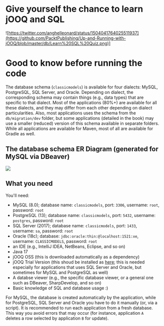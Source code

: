 # Give yourself the chance to learn jOOQ and SQL

![https://twitter.com/anghelleonard/status/1504041764025511937](https://github.com/PacktPublishing/Up-and-Running-with-jOOQ/blob/master/db/Learn%20SQL%20Quiz.png)]

# Good to know before running the code

The database schema (`classicmodels`) is available for four dialects: MySQL, PostgreSQL, SQL Server, and Oracle. Depending on dialect, the corresponding schema may contain things (e.g., data types) that are specific to that dialect. Most of the applications (80%+) are available for all these dialects, and they may differ from each other depending on dialect particularities. Also, most applications uses the schema from the `db/migration/dev` folder, but some applications (detailed in the book) may use a smaller (reduced) version of this schema available in separate folders. While all applications are available for Maven, most of all are available for Gradle as well.

## The database schema ER Diagram (generated for MySQL via DBeaver)
![](https://github.com/PacktPublishing/Up-and-Running-with-jOOQ/blob/master/db/ER%20Diagram.png)

## What you need
You'll need:

- MySQL (8.0); database name: `classicmodels`, port: `3306`, username: `root`, password: `root` 
- PostgreSQL (13); database name: `classicmodels`, port: `5432`, username: `postgres`, password: `root`
- SQL Server (2017); database name: `classicmodels`, port: `1433`, username: `sa`, password: `root`
- Oracle (18c); database: `jdbc:oracle:thin:@localhost:1521:xe`, username: `CLASSICMODELS`, password: `root`
- an IDE (e.g., IntelliJ IDEA, NetBeans, Eclipse, and so on)
- Java 17
- jOOQ OSS (this is downloaded automatically as a dependency)
- jOOQ Trial Version (this shoud be installed as [here](https://github.com/PacktPublishing/Up-and-Running-with-jOOQ/blob/master/Install_jOOQ_Trial.mp4); this is needed especially for applications that uses SQL Server and Oracle, but sometimes for MySQL and PostgreSQL as well)
- A databse viewer (e.g., the specific database viewer, or a general one such as DBeaver, SharpDevelop, and so on)
- Basic knowledge of SQL and database usage :)

For MySQL, the database is created automatically by the application, while for PostgreSQL, SQL Server and Oracle you have to do it manually (or, via a script). It is recommended to run each application from a fresh database. This way you avoid errors that may occur (for instance, application `A` deletes a row selected by application `B` for update).
